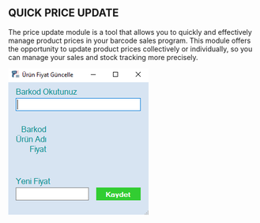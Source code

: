 ## QUICK PRICE UPDATE

The price update module is a tool that allows you to quickly and effectively manage product prices in your barcode sales program. This module offers the opportunity to update product prices collectively or individually, so you can manage your sales and stock tracking more precisely.

<img src="update.png">